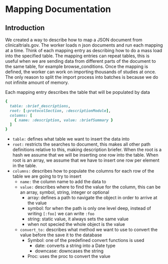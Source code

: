 # Mapping Documentation

## Introduction
We created a way to describe how to map a JSON document from clinicaltrials.gov. The worker loads n json documents and run each mapping at a time. Think of each mapping entry as describing how to do a mass load into the specified table. The mapping entries can repeat tables, this is useful when we are sending data from different parts of the document to the same table, for example browse_conditions. Once the mapping is defined, the worker can work on importing thousands of studies at once. The only reason to split the import process into batches is because we do not infinite amount of memory.

Each mapping entry describes the table that will be populated by data

```ruby
{
  table: :brief_descriptions,
  root: [:protocolSection, :descriptionModule],
  columns: [
    { name: :description, value: :briefSummary }
  ]
}
```

- `table:` defines what table we want to insert the data into
- `root:` restricts the searches to document, this makes all other path definitions relative to this, making description briefer. When the root is a hash we assume that we will be inserting one row into the table. When root is an array, we assume that we have to insert one row per element in the table. 
- `columns:` describes how to populate the columns for each row of the table we are going to try to insert
  - `name:` the column name to add the data to
  - `value:` describes where to find the value for the column, this can be an array, symbol, string, integer or optional
    - array: defines a path to navigate the object in order to arrive at the value
    - symbol: for when the path is only one level deep, instead of writing `[:foo]` we can write `:foo`
    - string: static value, it always sets the same value
    - when not specied the whole object is the value
  - `convert_to:` describes what method we want to use to convert the value before the save it to the database
    - Symbol: one of the predefined convert functions is used
      - date: converts a string into a Date type
      - downcase: downcases the string
    - Proc: uses the proc to convert the value